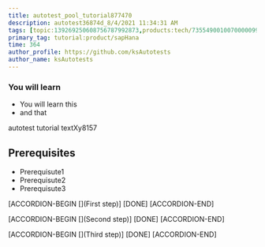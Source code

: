 ```yaml
---
title: autotest_pool_tutorial877470
description: autotest36874d_8/4/2021 11:34:31 AM
tags: [topic:139269250608756787992873,products:tech/73554900100700000996,tutorial:experience/advanced]
primary_tag: tutorial:product/sapHana
time: 364
author_profile: https://github.com/ksAutotests
author_name: ksAutotests
---
```

### You will learn
- You will learn this
- and that

autotest tutorial textXy8157

## Prerequisites
- Prerequisute1
- Prerequisute2
- Prerequisute3

[ACCORDION-BEGIN [](First step)]
[DONE]
[ACCORDION-END]

[ACCORDION-BEGIN [](Second step)]
[DONE]
[ACCORDION-END]

[ACCORDION-BEGIN [](Third step)]
[DONE]
[ACCORDION-END]

